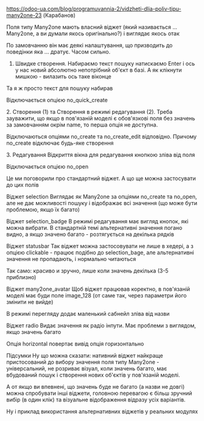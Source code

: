 https://odoo-ua.com/blog/programuvannia-2/vidzheti-dlia-poliv-tipu-many2one-23
(Карабанов)

Поля типу Many2one мають власний віджет (який називається ... Many2one, а ви думали якось оригінально?) і виглядає якось отак



По замовчанню він має деякі налаштування, що призводить до поведінки яка ... дратує. Часом сильно.

1. Швидке створення.
Набираємо текст пошуку натискаємо Enter і ось у нас новий абсолютно непотрібний об'єкт в базі. А як клікнути мишкою - вилазить ось таке віконце



Та я ж просто текст для пошуку набирав

Відключається опцією no_quick_create

<field name="m2o_field" widget="Many2one" options="{'no_quick_create': True}"/>
2. Створення (1) та Створення в режимі редагування (2).
Треба зауважити, що якщо в пов'язаній моделі є обов'язкові поля без значень за замовчанням окрім name, то перша опція не доступна.



Відключаються опціями no_create та no_create_edit відповідно. Причому no_create відключає будь-яке створення

<field name="m2o_field" widget="Many2one" options="{'no_create':True}"/>

<field name="m2o_field" widget="Many2one" options="{'no_create_edit':True}"/>
3. Редагування
Відкриття вікна для редагування кнопкою зліва від поля


Відключається опцією no_open

<field name="m2o_field" widget="Many2one" options="{'no_open':True}"/>
Це ми поговорили про стандартний віджет. А що ще можна застосувати до цих полів

Віджет selection
<field name="m2o_field" widget="selection"/>
Виглядає як Many2one за опціями no_create та no_open, але не дає можливості пошуку і відображає всі значення (що може бути проблемою, якщо їх багато)



Віджет selection_badge
<field name="m2o_field" widget="selection_badge"/>
В режимі редагування має вигляд кнопок, які можна вибрати. В стандартній темі альтернативні значення погано видно, а якщо значено багато  - розтягується на декілька рядків



Віджет statusbar
<field name="m2o_field" widget="statusbar" options="{'clickable': '1'}"/>
Так віджет можна застосовувати не лише в хедері, а з опцією clickable - працює подібно до selection_bage, але альтернативні значення не пропадають, і нормально читаються



Так само: красиво и зручно, лише коли значень декілька (3-5 приблизно)

Віджет many2one_avatar
<field name="m2o_field" widget="many2one_avatar"/>
Щоб віджет працював коректно, в пов'язаній моделі має буди поле image_128 (от саме так, через параметри його змінити не вийде)

В режимі перегляду додає маленький сабнейл зліва від назви



Віджет radio
<field name="m2o_field" widget="radio"/>
Видає значення як радіо інпути. Має проблеми з виглядом, якщо значень багато



Опція horizontal повертає вивід опція горизонтально

<field name="m2o_field" widget="radio" options="{'horizontal': true}"/>


Підсумки
Ну що можна сказати: нативний віджет найкраще пристосований до вибору значення поля типу Many2one - універсальний, не розриває візуал, коли значень багато, має вбудований пошук і створення нових об'єктів у пов'язаній моделі.

А от якщо ви впевнені, що значень буде не багато (а назви не довгі) можна спробувати інші віджети, головною перевагою є більш зручний вибір (в один клік) та візуальне відображення відразу усіх варіантів.

Ну і приклад використання альтернативних віджетів у реальних модулях



